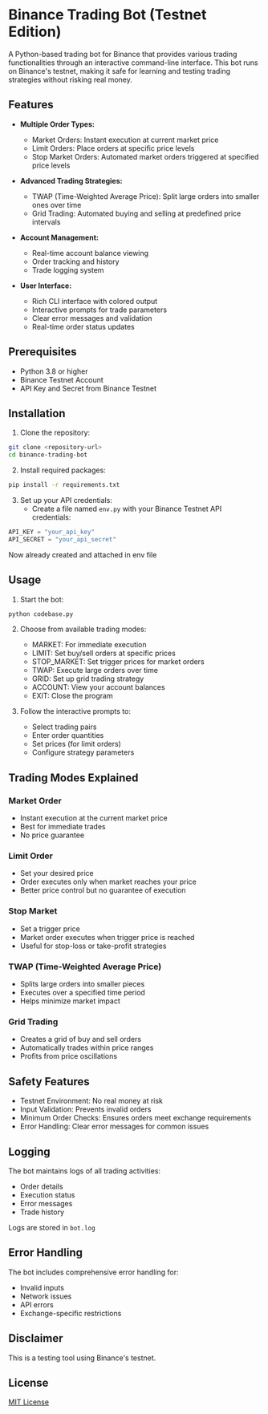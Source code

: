 # Binance Trading Bot (Testnet Edition)

A Python-based trading bot for Binance that provides various trading functionalities through an interactive command-line interface. This bot runs on Binance's testnet, making it safe for learning and testing trading strategies without risking real money.

## Features

- **Multiple Order Types:**
  - Market Orders: Instant execution at current market price
  - Limit Orders: Place orders at specific price levels
  - Stop Market Orders: Automated market orders triggered at specified price levels

- **Advanced Trading Strategies:**
  - TWAP (Time-Weighted Average Price): Split large orders into smaller ones over time
  - Grid Trading: Automated buying and selling at predefined price intervals

- **Account Management:**
  - Real-time account balance viewing
  - Order tracking and history
  - Trade logging system

- **User Interface:**
  - Rich CLI interface with colored output
  - Interactive prompts for trade parameters
  - Clear error messages and validation
  - Real-time order status updates

## Prerequisites

- Python 3.8 or higher
- Binance Testnet Account
- API Key and Secret from Binance Testnet

## Installation

1. Clone the repository:
```bash
git clone <repository-url>
cd binance-trading-bot
```

2. Install required packages:
```bash
pip install -r requirements.txt
```

3. Set up your API credentials:
   - Create a file named `env.py` with your Binance Testnet API credentials:
```python
API_KEY = "your_api_key"
API_SECRET = "your_api_secret"
```
Now already created and attached in env file
## Usage

1. Start the bot:
```bash
python codebase.py
```

2. Choose from available trading modes:
   - MARKET: For immediate execution
   - LIMIT: Set buy/sell orders at specific prices
   - STOP_MARKET: Set trigger prices for market orders
   - TWAP: Execute large orders over time
   - GRID: Set up grid trading strategy
   - ACCOUNT: View your account balances
   - EXIT: Close the program

3. Follow the interactive prompts to:
   - Select trading pairs
   - Enter order quantities
   - Set prices (for limit orders)
   - Configure strategy parameters

## Trading Modes Explained

### Market Order
- Instant execution at the current market price
- Best for immediate trades
- No price guarantee

### Limit Order
- Set your desired price
- Order executes only when market reaches your price
- Better price control but no guarantee of execution

### Stop Market
- Set a trigger price
- Market order executes when trigger price is reached
- Useful for stop-loss or take-profit strategies

### TWAP (Time-Weighted Average Price)
- Splits large orders into smaller pieces
- Executes over a specified time period
- Helps minimize market impact

### Grid Trading
- Creates a grid of buy and sell orders
- Automatically trades within price ranges
- Profits from price oscillations

## Safety Features

- Testnet Environment: No real money at risk
- Input Validation: Prevents invalid orders
- Minimum Order Checks: Ensures orders meet exchange requirements
- Error Handling: Clear error messages for common issues

## Logging

The bot maintains logs of all trading activities:
- Order details
- Execution status
- Error messages
- Trade history

Logs are stored in `bot.log`

## Error Handling

The bot includes comprehensive error handling for:
- Invalid inputs
- Network issues
- API errors
- Exchange-specific restrictions

## Disclaimer

This is a testing tool using Binance's testnet.



## License

[MIT License](LICENSE) 
